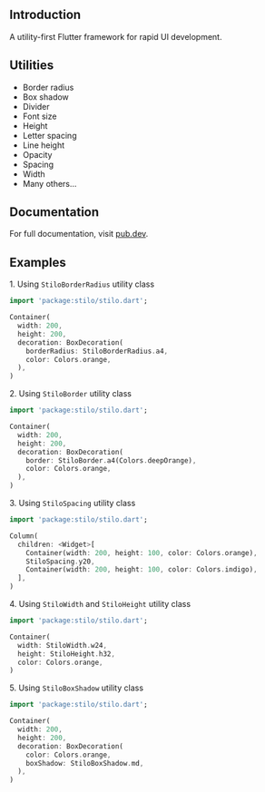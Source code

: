 ## Introduction

A utility-first Flutter framework for rapid UI development.

## Utilities

* Border radius
* Box shadow
* Divider
* Font size
* Height
* Letter spacing
* Line height
* Opacity
* Spacing
* Width
* Many others...

## Documentation

For full documentation, visit [pub.dev](https://pub.dev/documentation/stilo/latest/stilo/stilo-library.html).

## Examples

1\. Using `StiloBorderRadius` utility class

```dart
import 'package:stilo/stilo.dart';

Container(
  width: 200,
  height: 200,
  decoration: BoxDecoration(
    borderRadius: StiloBorderRadius.a4,
    color: Colors.orange,
  ),
)
```

2\. Using `StiloBorder` utility class

```dart
import 'package:stilo/stilo.dart';

Container(
  width: 200,
  height: 200,
  decoration: BoxDecoration(
    border: StiloBorder.a4(Colors.deepOrange),
    color: Colors.orange,
  ),
)
```

3\. Using `StiloSpacing` utility class

```dart
import 'package:stilo/stilo.dart';

Column(
  children: <Widget>[
    Container(width: 200, height: 100, color: Colors.orange),
    StiloSpacing.y20,
    Container(width: 200, height: 100, color: Colors.indigo),
  ],
)
```

4\. Using `StiloWidth` and `StiloHeight` utility class

```dart
import 'package:stilo/stilo.dart';

Container(
  width: StiloWidth.w24,
  height: StiloHeight.h32,
  color: Colors.orange,
)
```

5\. Using `StiloBoxShadow` utility class

```dart
import 'package:stilo/stilo.dart';

Container(
  width: 200,
  height: 200,
  decoration: BoxDecoration(
    color: Colors.orange,
    boxShadow: StiloBoxShadow.md,
  ),
)
```